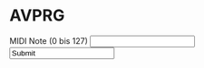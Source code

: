 # AVPRG

<!DOCTYPE html>
<html>

<head>
<title>MIDI-Note (0 bis 127)</title>
</head>

<body>
    <form action="/action_page.php">
        MIDI Note (0 bis 127) <input type="text" name="fname"><br>
        <input type="Zeig Frequenz" value="Submit">
    </form>
</body>

</html>
